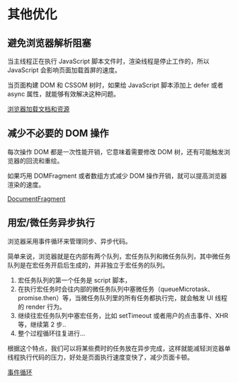 # 其他优化

## 避免浏览器解析阻塞

当主线程正在执行 JavaScript 脚本文件时，渲染线程是停止工作的，所以 JavaScript 会影响页面加载首屏的速度。

当页面构建 DOM 和 CSSOM 树时，如果给 JavaScript 脚本添加上 defer 或者 async 属性，就能够有效解决这种问题。

[浏览器加载文档和资源](https://github.com/18888628835/Blog/blob/main/浏览器/浏览器加载文档和资源.md)

## 减少不必要的 DOM 操作

每次操作 DOM 都是一次性能开销，它意味着需要修改 DOM 树，还有可能触发浏览器的回流和重绘。

如果巧用 DOMFragment 或者数组方式减少 DOM 操作开销，就可以提高浏览器渲染的速度。

[DocumentFragment](https://github.com/18888628835/Blog/blob/main/浏览器/Document.md#66-documentfragment)

## 用宏/微任务异步执行

浏览器采用事件循环来管理同步、异步代码。

简单来说，浏览器就是在内部有两个队列，宏任务队列和微任务队列，其中微任务队列是在宏任务开启后生成的，并非独立于宏任务的队列。

1. 宏任务队列的第一个任务是 script 脚本，
2. 在执行宏任务时会往内部的微任务队列中塞微任务（queueMicrotask、promise.then）等，当微任务队列里的所有任务都执行完，就会触发 UI 线程的 render 行为。
3. 继续往宏任务队列中塞宏任务，比如 setTimeout 或者用户的点击事件、XHR 等，继续第 2 步..
4. 整个过程循环往复进行...

根据这个特点，我们可以将某些费时的任务放在异步完成，这样就能减轻浏览器单线程执行代码的压力，好处是页面执行速度变快了，减少页面卡顿。

[事件循环](https://github.com/18888628835/Blog/blob/main/浏览器/事件循环.md)
